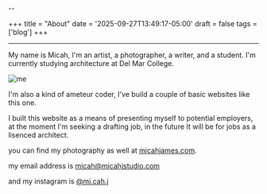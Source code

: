 --

+++
title = "About"
date = '2025-09-27T13:49:17-05:00'
draft = false
tags = ['blog']
+++

---------

My name is Micah, I'm an artist, a photographer, a writer, and a student. I'm currently studying architecture at Del Mar College.

![me](/images/me.png)

I'm also a kind of ameteur coder, I've build a couple of basic websites like this one.

I built this website as a means of presenting myself to potential employers, at the moment I'm seeking a drafting job, in the future It will be for jobs as a lisenced architect.

you can find my photography as well at [micahjames.com](https://micah-james.com/).

my email address is micah@micahjstudio.com

and my instagram is [@mi.cah.j](https://www.instagram.com/mi.cah.j/)